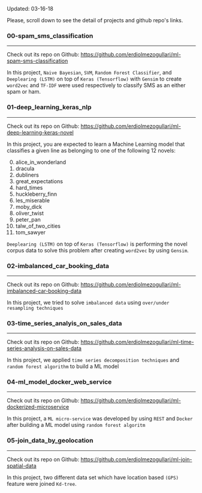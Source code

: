 
Updated: 03-16-18

Please, scroll down to see the detail of projects and github repo's links.


###  00-spam_sms_classification
-------------------------------
Check out its repo on Github: https://github.com/erdiolmezogullari/ml-spam-sms-classification

In this project, `Naive Bayesian`, `SVM`, `Random Forest Classifier`, and `Deeplearing (LSTM)` on top of `Keras (Tensorflow)` with `Gensim` to create `word2vec` and `TF-IDF` were used respectively to classify SMS as an either spam or ham. 

### 01-deep_learning_keras_nlp
-------------------------------
Check out its repo on Github: https://github.com/erdiolmezogullari/ml-deep-learning-keras-novel

In this project, you are expected to learn a Machine Learning model that classifies a given line as belonging to one of the following 12 novels:

0. alice_in_wonderland
1. dracula
2. dubliners
3. great_expectations
4. hard_times
5. huckleberry_finn
6. les_miserable
7. moby_dick
8. oliver_twist
9. peter_pan
10. talw_of_two_cities
11. tom_sawyer

`Deeplearing (LSTM)` on top of `Keras (Tensorflow)` is performing the novel corpus data to solve this problem 
after creating `word2vec` by using `Gensim`.

### 02-imbalanced_car_booking_data
--------------------------------
Check out its repo on Github: https://github.com/erdiolmezogullari/ml-imbalanced-car-booking-data

In this project, we tried to solve `imbalanced data` using `over/under resampling techniques`

### 03-time_series_analyis_on_sales_data
--------------------------------
Check out its repo on Github: https://github.com/erdiolmezogullari/ml-time-series-analysis-on-sales-data

In this project, we applied `time series decomposition techniques` and `random forest algorithm` to build a ML model

### 04-ml_model_docker_web_service
--------------------------------
Check out its repo on Github: https://github.com/erdiolmezogullari/ml-dockerized-microservice

In this project, a `ML micro-service` was developed by using `REST` and `Docker` after building a ML model using `random forest algoritm`

### 05-join_data_by_geolocation
--------------------------------
Check out its repo on Github: https://github.com/erdiolmezogullari/ml-join-spatial-data

In this project, two different data set which have location based `(GPS)` feature were joined `Kd-tree`.
